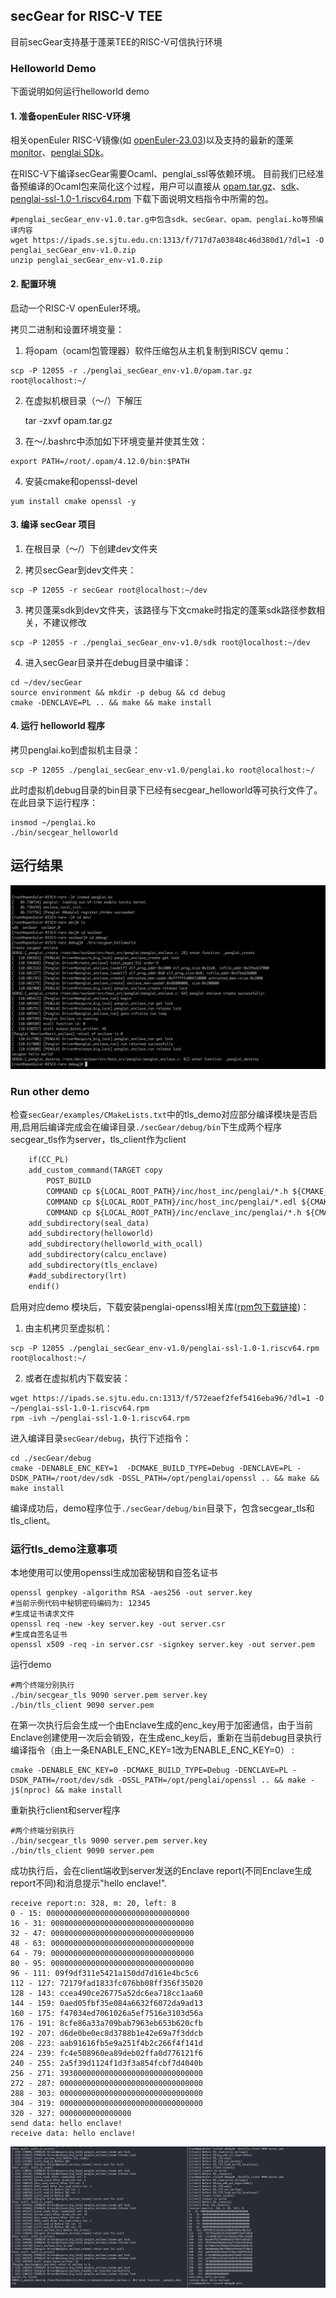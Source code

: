 ## secGear for RISC-V TEE

目前secGear支持基于蓬莱TEE的RISC-V可信执行环境

### Helloworld Demo
下面说明如何运行helloworld demo


#### 1. 准备openEuler RISC-V环境

相关openEuler RISC-V镜像(如  [openEuler-23.03](https://mirror.iscas.ac.cn/openeuler-sig-riscv/openEuler-RISC-V/preview/openEuler-23.03-V1-riscv64/QEMU/))以及支持的最新的蓬莱[monitor](https://github.com/penglai-enclave/penglai-enclave-sPMP)、[penglai SDk](https://github.com/Penglai-Enclave/penglai-sdk)。

在RISC-V下编译secGear需要Ocaml、penglai_ssl等依赖环境。
目前我们已经准备预编译的Ocaml包来简化这个过程，用户可以直接从
[opam.tar.gz](https://ipads.se.sjtu.edu.cn:1313/f/fcab1b0b8f864436b765/)、[sdk](https://ipads.se.sjtu.edu.cn:1313/f/96aa0496d47441d6824d/)、[penglai-ssl-1.0-1.riscv64.rpm](https://ipads.se.sjtu.edu.cn:1313/f/572eaef2fef5416eba96/)
下载下面说明文档指令中所需的包。

```
#penglai_secGear_env-v1.0.tar.g中包含sdk、secGear、opam、penglai.ko等预编译内容
wget https://ipads.se.sjtu.edu.cn:1313/f/717d7a03848c46d380d1/?dl=1 -O penglai_secGear_env-v1.0.zip
unzip penglai_secGear_env-v1.0.zip
```

#### 2. 配置环境

启动一个RISC-V openEuler环境。

拷贝二进制和设置环境变量：

1) 将opam（ocaml包管理器）软件压缩包从主机复制到RISCV qemu：
```
scp -P 12055 -r ./penglai_secGear_env-v1.0/opam.tar.gz root@localhost:~/
```

2) 在虚拟机根目录（～/）下解压

	tar -zxvf opam.tar.gz

3) 在～/.bashrc中添加如下环境变量并使其生效：
```
export PATH=/root/.opam/4.12.0/bin:$PATH
```
4) 安装cmake和openssl-devel

```
yum install cmake openssl -y
```

#### 3. 编译 secGear 项目

1. 在根目录（～/）下创建dev文件夹

2. 拷贝secGear到dev文件夹：
```shell
scp -P 12055 -r secGear root@localhost:~/dev
```

3. 拷贝蓬莱sdk到dev文件夹，该路径与下文cmake时指定的蓬莱sdk路径参数相关，不建议修改

```
scp -P 12055 -r ./penglai_secGear_env-v1.0/sdk root@localhost:~/dev
```

4. 进入secGear目录并在debug目录中编译：

```shell
cd ~/dev/secGear
source environment && mkdir -p debug && cd debug
cmake -DENCLAVE=PL .. && make && make install
```

#### 4. 运行 helloworld 程序

拷贝penglai.ko到虚拟机主目录：

```shell
scp -P 12055 ./penglai_secGear_env-v1.0/penglai.ko root@localhost:~/
```

此时虚拟机debug目录的bin目录下已经有secgear_helloworld等可执行文件了。在此目录下运行程序：

```shell
insmod ~/penglai.ko
./bin/secgear_helloworld
```


运行结果
---------
<img src="secGear_RISC-V_Penglai_demo.jpeg" alt="secGear-Penglai" style="zoom:80%;" />

### Run other demo

检查`secGear/examples/CMakeLists.txt`中的tls_demo对应部分编译模块是否启用,启用后编译完成会在编译目录`./secGear/debug/bin`下生成两个程序secgear_tls作为server，tls_client作为client
```CMakeLists.txt
	if(CC_PL)
	add_custom_command(TARGET copy
		POST_BUILD
		COMMAND cp ${LOCAL_ROOT_PATH}/inc/host_inc/penglai/*.h ${CMAKE_BINARY_DIR}/inc/secGear/
		COMMAND cp ${LOCAL_ROOT_PATH}/inc/host_inc/penglai/*.edl ${CMAKE_BINARY_DIR}/inc/secGear/
		COMMAND cp ${LOCAL_ROOT_PATH}/inc/enclave_inc/penglai/*.h ${CMAKE_BINARY_DIR}/inc/secGear/)
	add_subdirectory(seal_data)
	add_subdirectory(helloworld)
    add_subdirectory(helloworld_with_ocall)
    add_subdirectory(calcu_enclave)
    add_subdirectory(tls_enclave)
	#add_subdirectory(lrt)
	endif()
```

启用对应demo 模块后，下载安装penglai-openssl相关库([rpm包下载链接](https://ipads.se.sjtu.edu.cn:1313/f/572eaef2fef5416eba96/))：


1. 由主机拷贝至虚拟机：
```
scp -P 12055 ./penglai_secGear_env-v1.0/penglai-ssl-1.0-1.riscv64.rpm root@localhost:~/
```
2. 或者在虚拟机内下载安装：
```
wget https://ipads.se.sjtu.edu.cn:1313/f/572eaef2fef5416eba96/?dl=1 -O ~/penglai-ssl-1.0-1.riscv64.rpm
rpm -ivh ~/penglai-ssl-1.0-1.riscv64.rpm
```

进入编译目录`secGear/debug`，执行下述指令：

```shell
cd ./secGear/debug
cmake -DENABLE_ENC_KEY=1  -DCMAKE_BUILD_TYPE=Debug -DENCLAVE=PL -DSDK_PATH=/root/dev/sdk -DSSL_PATH=/opt/penglai/openssl .. && make && make install
```

编译成功后，demo程序位于`./secGear/debug/bin`目录下，包含secgear_tls和tls_client。

### 运行tls_demo注意事项

本地使用可以使用openssl生成加密秘钥和自签名证书
```shell
openssl genpkey -algorithm RSA -aes256 -out server.key
#当前示例代码中秘钥密码编码为: 12345
#生成证书请求文件
openssl req -new -key server.key -out server.csr
#生成自签名证书
openssl x509 -req -in server.csr -signkey server.key -out server.pem
```

运行demo
```shell
#两个终端分别执行
./bin/secgear_tls 9090 server.pem server.key
./bin/tls_client 9090 server.pem
```

在第一次执行后会生成一个由Enclave生成的enc_key用于加密通信，由于当前Enclave创建使用一次后会销毁，在生成enc_key后，重新在当前debug目录执行编译指令（由上一条ENABLE_ENC_KEY=1改为ENABLE_ENC_KEY=0） :
```shell
cmake -DENABLE_ENC_KEY=0 -DCMAKE_BUILD_TYPE=Debug -DENCLAVE=PL -DSDK_PATH=/root/dev/sdk -DSSL_PATH=/opt/penglai/openssl .. && make -j$(nproc) && make install
```

重新执行client和server程序
```shell
#两个终端分别执行
./bin/secgear_tls 9090 server.pem server.key
./bin/tls_client 9090 server.pem
```
成功执行后，会在client端收到server发送的Enclave report(不同Enclave生成report不同)和消息提示"hello enclave!".

```
receive report:n: 328, m: 20, left: 8
0 - 15: 00000000000000000000000000000000
16 - 31: 00000000000000000000000000000000
32 - 47: 00000000000000000000000000000000
48 - 63: 00000000000000000000000000000000
64 - 79: 00000000000000000000000000000000
80 - 95: 00000000000000000000000000000000
96 - 111: 09f9df311e5421a150dd7d161e4bc5c6
112 - 127: 72179fad1833fc076bb08ff356f35020
128 - 143: ccea490ce26775a52dc6ea718cc1aa60
144 - 159: 0aed05fbf35e084a6632f6072da9ad13
160 - 175: f47034ed7061026a5ef7516e3103d56a
176 - 191: 8cfe86a33a709bab7963eb653b620cfb
192 - 207: d6de0be0ec8d3788b1e42e69a7f3ddcb
208 - 223: aab91616fb5e9a251f4b2c266f4f141d
224 - 239: fc4e508960ea89deb02ffa0d776121f6
240 - 255: 2a5f39d1124f1d3f3a854fcbf7d4040b
256 - 271: 39300000000000000000000000000000
272 - 287: 00000000000000000000000000000000
288 - 303: 00000000000000000000000000000000
304 - 319: 00000000000000000000000000000000
320 - 327: 0000000000000000
send data: hello enclave!
receive data: hello enclave!
```

<img src="tls_server_client.png" alt="tls_server_client" style="zoom:80%;" />